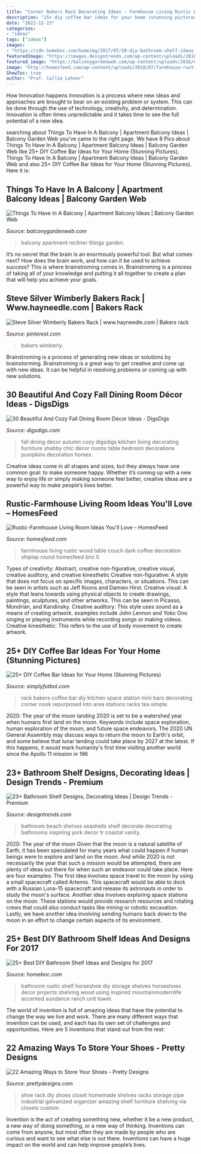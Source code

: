 ```yaml
---
title: "Corner Bakers Rack Decorating Ideas : Farmhouse Living Rustic Wood Table Couch Dark Coffee Decoration Shiplap Round Homesfeed Bnc Ll"
description: "25+ diy coffee bar ideas for your home (stunning pictures)"
date: "2022-12-23"
categories:
- "ideas"
tags: ["ideas"]
images:
- "https://cdn.homebnc.com/homeimg/2017/07/20-diy-bathroom-shelf-ideas-homebnc.jpg"
featuredImage: "https://images.designtrends.com/wp-content/uploads/2016/02/08050534/Beach-style-bathroom-with-shelves-design.jpg"
featured_image: "https://balconygardenweb.com/wp-content/uploads/2016/08/recliner.jpg"
image: "http://homesfeed.com/wp-content/uploads/2018/07/farmhouse-rustic-living-room-idea-white-shiplap-ceilings-dark-wood-floorings-wood-round-top-coffee-table-white-couch-white-upholstered-armchair-chalkboard-wall-decoration.jpg"
ShowToc: true
author: "Prof. Callie Lehner"
---
```



How Innovation happens
Innovation is a process where new ideas and approaches are brought to bear on an existing problem or system. This can be done through the use of technology, creativity, and determination. Innovation is often times unpredictable and it takes time to see the full potential of a new idea.

	

		
searching about Things To Have In A Balcony | Apartment Balcony Ideas | Balcony Garden Web you've came to the right page. We have 8 Pics about Things To Have In A Balcony | Apartment Balcony Ideas | Balcony Garden Web like 25+ DIY Coffee Bar Ideas for Your Home (Stunning Pictures), Things To Have In A Balcony | Apartment Balcony Ideas | Balcony Garden Web and also 25+ DIY Coffee Bar Ideas for Your Home (Stunning Pictures). Here it is:
		
    
## Things To Have In A Balcony | Apartment Balcony Ideas | Balcony Garden Web

<img loading=lazy src="https://balconygardenweb.com/wp-content/uploads/2016/08/recliner.jpg" onerror="this.onerror=null;this.src='https://tse3.mm.bing.net/th?id=OIP.2uGfdDAsurPxuz2pah_p4AHaLI&amp;pid=15.1';" alt="Things To Have In A Balcony | Apartment Balcony Ideas | Balcony Garden Web">

_Source: balconygardenweb.com_

>balcony apartment recliner things garden. 

	

It’s no secret that the brain is an enormously powerful tool. But what comes next? How does the brain work, and how can it be used to achieve success? This is where brainstroming comes in. Brainstroming is a process of taking all of your knowledge and putting it all together to create a plan that will help you achieve your goals.

    
## Steve Silver Wimberly Bakers Rack | Www.hayneedle.com | Bakers Rack

<img loading=lazy src="https://i.pinimg.com/736x/2c/34/81/2c34813def25f5fe9972332b8a7e2447--bakers-rack.jpg" onerror="this.onerror=null;this.src='https://tse4.mm.bing.net/th?id=OIP.Z1ILVDFBhQcT09nTz-4kiAHaHa&amp;pid=15.1';" alt="Steve Silver Wimberly Bakers Rack | www.hayneedle.com | Bakers rack">

_Source: pinterest.com_

>bakers wimberly. 

	

Brainstroming is a process of generating new ideas or solutions by brainstorming. Brainstroming is a great way to get creative and come up with new ideas. It can be helpful in resolving problems or coming up with new solutions.

    
## 30 Beautiful And Cozy Fall Dining Room Décor Ideas - DigsDigs

<img loading=lazy src="http://www.digsdigs.com/photos/beautiful-and-cozy-fall-dining-room-decor-ideas-30.jpg" onerror="this.onerror=null;this.src='https://tse1.mm.bing.net/th?id=OIP.JApE4uVJ0McOUM40VaH4SgHaLG&amp;pid=15.1';" alt="30 Beautiful And Cozy Fall Dining Room Décor Ideas - DigsDigs">

_Source: digsdigs.com_

>fall dining decor autumn cozy digsdigs kitchen living decorating furniture shabby chic décor rooms table bedroom decorations pumpkins decoration homes. 

	

Creative ideas come in all shapes and sizes, but they always have one common goal: to make someone happy. Whether it’s coming up with a new way to enjoy life or simply making someone feel better, creative ideas are a powerful way to make people’s lives better.

    
## Rustic-Farmhouse Living Room Ideas You&#039;ll Love – HomesFeed

<img loading=lazy src="http://homesfeed.com/wp-content/uploads/2018/07/farmhouse-rustic-living-room-idea-white-shiplap-ceilings-dark-wood-floorings-wood-round-top-coffee-table-white-couch-white-upholstered-armchair-chalkboard-wall-decoration.jpg" onerror="this.onerror=null;this.src='https://tse3.mm.bing.net/th?id=OIP.Of23dTmxlTEngBiEpLJw7gHaLF&amp;pid=15.1';" alt="Rustic-Farmhouse Living Room Ideas You&#039;ll Love – HomesFeed">

_Source: homesfeed.com_

>farmhouse living rustic wood table couch dark coffee decoration shiplap round homesfeed bnc ll. 

	

Types of creativity: Abstract, creative non-figurative, creative visual, creative auditory, and creative kinesthetic
Creative non-figurative: A style that does not focus on specific images, characters, or situations. This can be seen in artists such as Jeff Koons and Damien Hirst. Creative visual: A style that leans towards using physical objects to create drawings, paintings, sculptures, and other artworks. This can be seen in Picasso, Mondrian, and Kandinsky. Creative auditory: This style uses sound as a means of creating artwork. examples include John Lennon and Yoko Ono singing or playing instruments while recording songs or making videos. Creative kinesthetic: This refers to the use of body movement to create artwork.

    
## 25+ DIY Coffee Bar Ideas For Your Home (Stunning Pictures)

<img loading=lazy src="http://simplyfutbol.com/wp-content/uploads/2017/04/word-image-3.jpeg" onerror="this.onerror=null;this.src='https://tse4.mm.bing.net/th?id=OIP.c2hBu9RDL_UMintIGbpB7gHaJ4&amp;pid=15.1';" alt="25+ DIY Coffee Bar Ideas for Your Home (Stunning Pictures)">

_Source: simplyfutbol.com_

>rack bakers coffee bar diy kitchen space station mini bars decorating corner nook repurposed into area stations racks tea simple. 

	

2020: The year of the moon landing
2020 is set to be a watershed year when humans first land on the moon. Keywords include space exploration, human exploration of the moon, and future space endeavors. The 2020 UN General Assembly may discuss ways to return the moon to Earth's orbit, and some believe that lunar landing could take place by 2027 at the latest. If this happens, it would mark humanity's first time visiting another world since the Apollo 11 mission in 196
    
## 23+ Bathroom Shelf Designs, Decorating Ideas | Design Trends - Premium

<img loading=lazy src="https://images.designtrends.com/wp-content/uploads/2016/02/08050534/Beach-style-bathroom-with-shelves-design.jpg" onerror="this.onerror=null;this.src='https://tse2.mm.bing.net/th?id=OIP.MeFoZqSze_DnQ5oo_Z0VIQHaLJ&amp;pid=15.1';" alt="23+ Bathroom Shelf Designs, Decorating Ideas | Design Trends - Premium">

_Source: designtrends.com_

>bathroom beach shelves seashells shelf decorate decorating bathrooms inspiring york decor tr coastal vanity. 

	

2020: The year of the moon
Given that the moon is a natural satellite of Earth, it has been speculated for many years what could happen if human beings were to explore and land on the moon. And while 2020 is not necessarily the year that such a mission would be attempted, there are plenty of ideas out there for when such an endeavor could take place. Here are four examples: 
The first idea involves space travel to the moon by using a small spacecraft called Artemis. This spacecraft would be able to dock with a Russian Luna-15 spacecraft and release its astronauts in order to study the moon's surface. 
Another idea involves exploring space stations on the moon. These stations would provide research resources and rotating crews that could also conduct tasks like mining or robotic excavation. 
Lastly, we have another idea involving sending humans back down to the moon in an effort to change certain aspects of its environment.

    
## 25+ Best DIY Bathroom Shelf Ideas And Designs For 2017

<img loading=lazy src="https://cdn.homebnc.com/homeimg/2017/07/20-diy-bathroom-shelf-ideas-homebnc.jpg" onerror="this.onerror=null;this.src='https://tse1.mm.bing.net/th?id=OIP.3eAIv0dl44i4KRMIx9HmxAHaLH&amp;pid=15.1';" alt="25+ Best DIY Bathroom Shelf Ideas and Designs for 2017">

_Source: homebnc.com_

>bathroom rustic shelf horseshoe diy storage shelves horseshoes decor projects shelving wood using inspired mountainmodernlife accented sundance ranch unit towel. 

	

The world of invention is full of amazing ideas that have the potential to change the way we live and work. There are many different ways that invention can be used, and each has its own set of challenges and opportunities. Here are 5 inventions that stand out from the rest:

    
## 22 Amazing Ways To Store Your Shoes - Pretty Designs

<img loading=lazy src="http://www.prettydesigns.com/wp-content/uploads/2016/02/DIY-Shoe-Rack.jpg" onerror="this.onerror=null;this.src='https://tse1.mm.bing.net/th?id=OIP.4kvVqbLNySVYgUb9EFUbGQHaJ7&amp;pid=15.1';" alt="22 Amazing Ways to Store Your Shoes - Pretty Designs">

_Source: prettydesigns.com_

>shoe rack diy shoes closet homemade shelves racks storage pipe industrial galvanized organizer amazing shelf furniture shelving via closets custom. 

	

Invention is the act of creating something new, whether it be a new product, a new way of doing something, or a new way of thinking. Inventions can come from anyone, but most often they are made by people who are curious and want to see what else is out there. Inventions can have a huge impact on the world and can help improve people’s lives.

